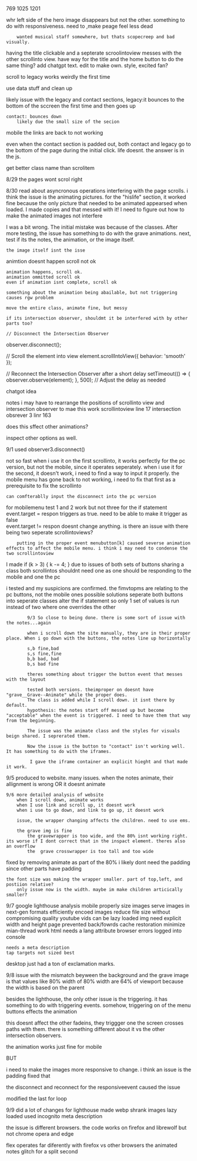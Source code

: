 769
1025
1201


whr left side of the hero image disappears but not the other. something to do with responsiveness. need to ,make peage feel less dead






        wanted musical staff somewhere, but thats scopecreep and bad visually.

having the title clickable and a septerate scroolintoview messes with the other scrollinto view.
    have way for the title and the home button to do the same thing?
    add chatgpt text. edit to make own. style, excited fan?




scroll to legacy works weirdly the first time



use data stuff and clean up

likely issue with the legacy and contact sections,
    legacy:it bounces to the bottom of the sccreen the first time and then goes up

    contact: bounces down
        likely due the small size of the secion


mobile
    the links are back to not working


even when the contact section is padded out, both contact and legacy go to the bottom of the page during the initial click. life doesnt. the answer is in the js.

get better class name than scrolitem




8/29 the pages wont scrol right

8/30 read about asyncronous operations interfering with the page scrolls. i think the issue is the animating pictures. for the "hislife" section, it worked fine because the only picture that needed to be animated appearsed when loaded. I made copies and that messed with it! I need to figure out how to make the animated images not interfere

I was a bit wrong. The initial mistake was because of the classes. After more testing, the issue has something to do with the grave animations.
    next, test if its the notes, the animation, or the image itself.

    the image itself isnt the isse

 animtion doesnt happen scroll not ok

    animation happens, scroll ok.
    animation ommitted scroll ok
    even if animation isnt complete, scroll ok

    something about the animation being abailable, but not triggering causes rgw problem

    move the entire class, animate fine, but messy

    if its intersection observer, shouldmt it be interfered with by other parts too?

    // Disconnect the Intersection Observer
observer.disconnect();

// Scroll the element into view
element.scrollIntoView({ behavior: 'smooth' });

// Reconnect the Intersection Observer after a short delay
setTimeout(() => {
  observer.observe(element);
}, 500); // Adjust the delay as needed


chatgot idea

notes
    i may have to rearrange the positions of scrollinto view and intersection observer to mae this work
    scrollintoview line 17
    intersection obsrever 3 linr 163

does this sffect other animations?

inspect other options as well.


9/1 used     observer3.disconnect()

not so fast
    when i use it on the first scrollinto, it works perfectly for the pc version, but not the mobile, since it operates seperately.
    when i use it for the second, it doesn't work, i need to find a way to input it properly.
        the mobile menu has gone back to not working, i need to fix that first as a prerequisite to fix the scrollinto
    
    can comfterablly input the disconnect into the pc version

for mobilemenu test 1 and 2 work but not three
    for the if statement 
        event.target = respon triggers as true. need to be able to make it trigger as false    
        event.target != respon doesnt change anything. is there an issue with there being two seperate scrollintoviews?

        putting in the proper event menubutton[k] caused severse animation effects to affect the mobile menu. i think i may need to condense the two scrollintoview


I made     if (k > 3) {
      k -= 4;
    }
 due to issues of both sets of buttons sharing a class
both scrollintos shouldnt need one as one should be responding to the mobile and one the pc

i tested and my suspicions are confirmed. the fimvtopms are relating to the pc buttons, not the mobile ones
    possible solutions
            seperate both buttons into seperate classes
            alter the if statement so only 1 set of values is run instead of two where one overrides the other



            9/3 So close to being done. there is some sort of issue with the notes...again

            when i scroll down the site manually, they are in their proper place. When i go down with the buttons, the notes line up horizontally

            s,b fine,bad
            s,s fine,fine
            b,b bad, bad
            b,s bad fine

            theres something about trigger the button event that messes with the layout

            tested both versions. theimproper on doesnt have "grave__Grave--Animate" while the proper does. 
            The class is added while I scroll down. it isnt there by default. 
            hypothesis: the notes start off messed up but become "acceptable" when the event is triggered. I need to have them that way from the beginning. 

            The issue was the animate class and the styles for visuals beign shared. I seprerated them.

            Now the issue is the button to "contact" isn't working well. It has something to do with the iframes. 

             I gave the iframe container an explicit hieght and that made it work. 

9/5 produced to website. many issues.
    when the notes animate, their allignment is wrong
    OR
    it doesnt animate




    9/6 more detailed analysis of website
        when I scroll down, animate works
        when I use link and scroll up, it doesnt work 
        when i use to go down, and link to go up, it doesnt work

        issue, the wrapper changing affects the children. need to use ems. 

        the grave img is fine
            the gravewrapper is too wide, and the 80% isnt working right. its worse if I dont correct that in the inspact element. theres also an overflow
            the  grave crosswrapper is too tall and too wide 


fixed by removing animate as part of the 80%
    i likely dont need the padding since other parts have padding 

    the font size was making the wrapper smaller. part of top,left, and postiion relative?
        only issue now is the width. maybe im make children articically smaller?



9/7 google lighthouse analysis
    mobile
        properly size images
            serve images in next-gen formats
                efficiently encoed images
                    reduce file size without compromising quality
    youtube vids can be lazy loaded
        img need explicit width and height
            page prevented back/fowrds cache restoration
                minimize mian-thread work
    html needs a lang attribute
    browser errors logged into console
    
    needs a meta description
    tap targets not sized best

desktop just had a ton of exclamation marks.

9/8 issue with the mismatch beyween the background and the grave image is that values like 80% width of 80%  width  are 64% of viewport because 
the width is based on the parent

besides the lighthouse, the only other issue is the triggering. it has something to do with triggering events. somehow, triggering on of the menu
buttons effects the animation

this doesnt affect the other fadeins, they triggger one the screen crosses paths with them. there is something different about it vs the other intersection observers.

the animation works just fine for mobile

BUT

i need to make the images more responsive to change. i think an issue is the padding
    fixed that

the disconnect and reconnect for the responsiveevent caused the issue



modified the last for loop



9/9 did a lot of changes for lighthouse
    made webp
    shrank images 
    lazy loaded
    used incognito
    meta description

the issue is different browsers.
    the code works on firefox and librewolf
        but not chrome opera and edge

flex operates far diferently with firefox vs other browsers
    the animated notes glitch for a split second